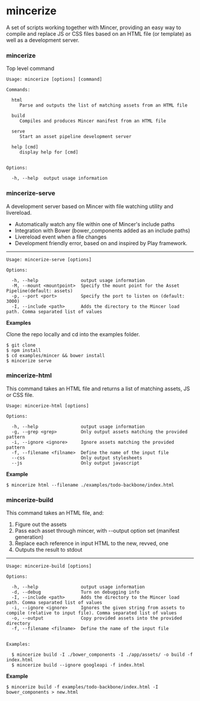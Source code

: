 mincerize
=========

A set of scripts working together with Mincer, providing an easy way to
compile and replace JS or CSS files based on an HTML file (or template)
as well as a development server.

### mincerize

Top level command

    Usage: mincerize [options] [command]

    Commands:

      html
         Parse and outputs the list of matching assets from an HTML file

      build
         Compiles and produces Mincer manifest from an HTML file

      serve
         Start an asset pipeline development server

      help [cmd]
         display help for [cmd]


    Options:

      -h, --help  output usage information

### mincerize-serve

A development server based on Mincer with file watching utility and
livereload.

- Automatically watch any file within one of Mincer's include paths
- Integration with Bower (bower_components added as an include paths)
- Livereload event when a file changes
- Development friendly error, based on and inspired by Play framework.

---

    Usage: mincerize-serve [options]

    Options:

      -h, --help                output usage information
      -M, --mount <mountpoint>  Specify the mount point for the Asset Pipeline(default: assets)
      -p, --port <port>         Specify the port to listen on (default: 3000)
      -I, --include <path>      Adds the directory to the Mincer load path. Comma separated list of values

**Examples**


Clone the repo locally and cd into the examples folder.

    $ git clone
    $ npm install
    $ cd examples/mincer && bower install
    $ mincerize serve

### mincerize-html

This command takes an HTML file and returns a list of matching assets,
JS or CSS file.

    Usage: mincerize-html [options]

    Options:

      -h, --help                output usage information
      -g, --grep <grep>         Only output assets matching the provided pattern
      -i, --ignore <ignore>     Ignore assets matching the provided pattern
      -f, --filename <filname>  Define the name of the input file
      --css                     Only output stylesheets
      --js                      Only output javascript


**Example**

    $ mincerize html --filename ./examples/todo-backbone/index.html


### mincerize-build

This command takes an HTML file, and:

1. Figure out the assets
2. Pass each asset through mincer, with --output option set (manifest generation)
3. Replace each reference in input HTML to the new, revved, one
4. Outputs the result to stdout

---

    Usage: mincerize-build [options]

    Options:

      -h, --help                output usage information
      -d, --debug               Turn on debugging info
      -I, --include <path>      Adds the directory to the Mincer load path. Comma separated list of values
      -i, --ignore <ignore>     Ignores the given string from assets to compile (relative to input file). Comma separated list of values
      -o, --output              Copy provided assets into the provided directory
      -f, --filename <filname>  Define the name of the input file


    Examples:

      $ mincerize build -I ./bower_components -I ./app/assets/ -o build -f index.html
      $ mincerize build --ignore googleapi -f index.html

**Example**

    $ mincerize build -f examples/todo-backbone/index.html -I bower_components > new.html
